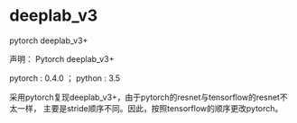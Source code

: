 # deeplab_v3
pytorch deeplab_v3+

声明：
  Pytorch deeplab_v3+
  
  pytorch : 0.4.0 ； python : 3.5

  采用pytorch复现deeplab_v3+，由于pytorch的resnet与tensorflow的resnet不太一样，
  主要是stride顺序不同。因此，按照tensorflow的顺序更改pytorch。
